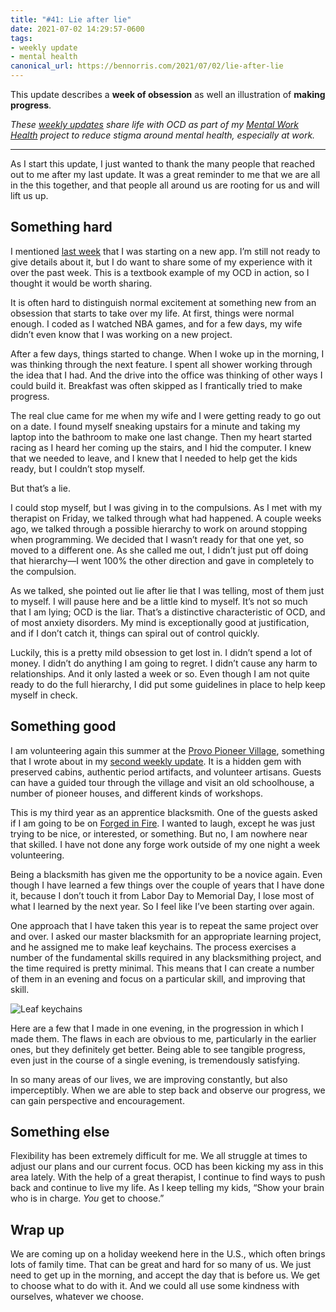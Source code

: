 ```yaml
---
title: "#41: Lie after lie"
date: 2021-07-02 14:29:57-0600
tags:
- weekly update
- mental health
canonical_url: https://bennorris.com/2021/07/02/lie-after-lie
---
```


This update describes a **week of obsession** as well an illustration of **making progress**.

_These [weekly updates](https://bennorris.com/tags/weekly-update/) share life with OCD as part of my [Mental Work Health](https://bennorris.com/mental-work-health) project to reduce stigma around mental health, especially at work._

***

As I start this update, I just wanted to thank the many people that reached out to me after my last update. It was a great reminder to me that we are all in the this together, and that people all around us are rooting for us and will lift us up.

## Something hard

I mentioned [last week](http://www.mentalworkhealth.org/2021/06/24/a-rough-week.html) that I was starting on a new app. I’m still not ready to give details about it, but I do want to share some of my experience with it over the past week. This is a textbook example of my OCD in action, so I thought it would be worth sharing.

It is often hard to distinguish normal excitement at something new from an obsession that starts to take over my life. At first, things were normal enough. I coded as I watched NBA games, and for a few days, my wife didn’t even know that I was working on a new project.

After a few days, things started to change. When I woke up in the morning, I was thinking through the next feature. I spent all shower working through the idea that I had. And the drive into the office was thinking of other ways I could build it. Breakfast was often skipped as I frantically tried to make progress.

The real clue came for me when my wife and I were getting ready to go out on a date. I found myself sneaking upstairs for a minute and taking my laptop into the bathroom to make one last change. Then my heart started racing as I heard her coming up the stairs, and I hid the computer. I knew that we needed to leave, and I knew that I needed to help get the kids ready, but I couldn’t stop myself.

But that’s a lie.

I could stop myself, but I was giving in to the compulsions. As I met with my therapist on Friday, we talked through what had happened. A couple weeks ago, we talked through a possible hierarchy to work on around stopping when programming. We decided that I wasn’t ready for that one yet, so moved to a different one. As she called me out, I didn’t just put off doing that hierarchy—I went 100% the other direction and gave in completely to the compulsion.

As we talked, she pointed out lie after lie that I was telling, most of them just to myself. I will pause here and be a little kind to myself. It’s not so much that I am lying; OCD is the liar. That’s a distinctive characteristic of OCD, and of most anxiety disorders. My mind is exceptionally good at justification, and if I don’t catch it, things can spiral out of control quickly.

Luckily, this is a pretty mild obsession to get lost in. I didn’t spend a lot of money. I didn’t do anything I am going to regret. I didn’t cause any harm to relationships. And it only lasted a week or so. Even though I am not quite ready to do the full hierarchy, I did put some guidelines in place to help keep myself in check.


## Something good

I am volunteering again this summer at the [Provo Pioneer Village](http://www.provopioneervillage.org/), something that I wrote about in my [second weekly update](https://bennorris.com/2020/09/08/rebecoming-a-novice). It is a hidden gem with preserved cabins, authentic period artifacts, and volunteer artisans. Guests can have a guided tour through the village and visit an old schoolhouse, a number of pioneer houses, and different kinds of workshops.

This is my third year as an apprentice blacksmith. One of the guests asked if I am going to be on [Forged in Fire](https://en.wikipedia.org/wiki/Forged_in_Fire_(TV_series)). I wanted to laugh, except he was just trying to be nice, or interested, or something. But no, I am nowhere near that skilled. I have not done any forge work outside of my one night a week volunteering.

Being a blacksmith has given me the opportunity to be a novice again. Even though I have learned a few things over the couple of years that I have done it, because I don’t touch it from Labor Day to Memorial Day, I lose most of what I learned by the next year. So I feel like I’ve been starting over again.

One approach that I have taken this year is to repeat the same project over and over. I asked our master blacksmith for an appropriate learning project, and he assigned me to make leaf keychains. The process exercises a number of the fundamental skills required in any blacksmithing project, and the time required is pretty minimal. This means that I can create a number of them in an evening and focus on a particular skill, and improving that skill.

![Leaf keychains](https://media.bennorris.com/images/mentalworkhealth/uploads/2021/3a7099f80f.jpg)

Here are a few that I made in one evening, in the progression in which I made them. The flaws in each are obvious to me, particularly in the earlier ones, but they definitely get better. Being able to see tangible progress, even just in the course of a single evening, is tremendously satisfying.

In so many areas of our lives, we are improving constantly, but also imperceptibly. When we are able to step back and observe our progress, we can gain perspective and encouragement.


## Something else

Flexibility has been extremely difficult for me. We all struggle at times to adjust our plans and our current focus. OCD has been kicking my ass in this area lately. With the help of a great therapist, I continue to find ways to push back and continue to live my life. As I keep telling my kids, “Show your brain who is in charge. _You_ get to choose.”


## Wrap up

We are coming up on a holiday weekend here in the U.S., which often brings lots of family time. That can be great and hard for so many of us. We just need to get up in the morning, and accept the day that is before us. We get to choose what to do with it. And we could all use some kindness with ourselves, whatever we choose.

